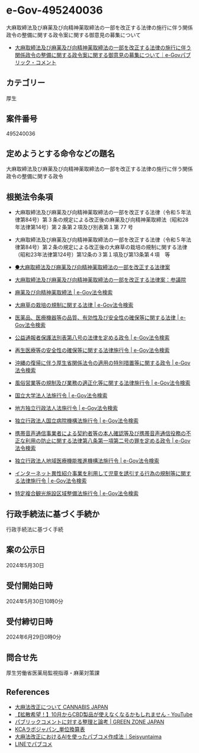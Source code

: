 # e-Gov-495240036
大麻取締法及び麻薬及び向精神薬取締法の一部を改正する法律の施行に伴う関係政令の整備に関する政令案に関する御意見の募集について
- [大麻取締法及び麻薬及び向精神薬取締法の一部を改正する法律の施行に伴う関係政令の整備に関する政令案に関する御意見の募集について｜e-Govパブリック・コメント](https://public-comment.e-gov.go.jp/servlet/Public?CLASSNAME=PCMMSTDETAIL&id=495240036&Mode=0)

## カテゴリー 	
厚生

## 案件番号 	
495240036

## 定めようとする命令などの題名 	
大麻取締法及び麻薬及び向精神薬取締法の一部を改正する法律の施行に伴う関係政令の整備に関する政令

## 根拠法令条項 	
- 大麻取締法及び麻薬及び向精神薬取締法の一部を改正する法律（令和５年法律第84号）第３条の規定による改正後の麻薬及び向精神薬取締法（昭和28年法律第14号）第２条第２項及び別表第１第 77 号
- 大麻取締法及び麻薬及び向精神薬取締法の一部を改正する法律（令和５年法律第84号）第２条の規定による改正後の大麻草の栽培の規制に関する法律（昭和23年法律第124号）第12条の３第１項及び第13条第４項　等

- [●大麻取締法及び麻薬及び向精神薬取締法の一部を改正する法律案](https://www.shugiin.go.jp/internet/itdb_gian.nsf/html/gian/honbun/houan/g21209007.htm)
- [大麻取締法及び麻薬及び向精神薬取締法の一部を改正する法律案：参議院](https://www.sangiin.go.jp/japanese/joho1/kousei/gian/212/meisai/m212080212007.htm)
- [麻薬及び向精神薬取締法 | e-Gov法令検索](https://elaws.e-gov.go.jp/document?lawid=328AC0000000014_20240401_504AC0100000052)
- [大麻草の栽培の規制に関する法律 | e-Gov法令検索](https://elaws.e-gov.go.jp/document?lawid=323AC0000000124_20241212_505AC0000000084)
- [医薬品、医療機器等の品質、有効性及び安全性の確保等に関する法律 | e-Gov法令検索](https://elaws.e-gov.go.jp/document?lawid=335AC0000000145_20240401_505AC0000000063&keyword=%E5%8C%BB%E8%96%AC%E5%93%81%E3%80%81%E5%8C%BB%E7%99%82%E6%A9%9F%E5%99%A8%E7%AD%89%E3%81%AE%E5%93%81%E8%B3%AA%E3%80%81%E6%9C%89%E5%8A%B9%E6%80%A7%E5%8F%8A%E3%81%B3%E5%AE%89%E5%85%A8%E6%80%A7%E3%81%AE%E7%A2%BA%E4%BF%9D%E7%AD%89%E3%81%AB%E9%96%A2%E3%81%99%E3%82%8B%E6%B3%95%20%E5%BE%8B)
- [公益通報者保護法別表第八号の法律を定める政令 | e-Gov法令検索](https://elaws.e-gov.go.jp/document?lawid=417CO0000000146_20240401_506CO0000000060&keyword=%E5%85%AC%E7%9B%8A%E9%80%9A%E5%A0%B1%E8%80%85%E4%BF%9D%E8%AD%B7%E6%B3%95%E5%88%A5%E8%A1%A8%E7%AC%AC%E5%85%AB%E5%8F%B7%E3%81%AE%E6%B3%95%E5%BE%8B%E3%82%92%E5%AE%9A%E3%82%81%E3%82%8B%E6%94%BF%E4%BB%A4)
- [再生医療等の安全性の確保等に関する法律施行令 | e-Gov法令検索](https://elaws.e-gov.go.jp/document?lawid=426CO0000000278_20200401_502CO0000000040&keyword=%E5%86%8D%E7%94%9F%E5%8C%BB%E7%99%82%E7%AD%89%E3%81%AE%E5%AE%89%E5%85%A8%E6%80%A7%E3%81%AE%E7%A2%BA%E4%BF%9D%E7%AD%89%E3%81%AB%E9%96%A2%E3%81%99%E3%82%8B%E6%B3%95%E5%BE%8B%E6%96%BD%E8%A1%8C%E4%BB%A4)
- [沖縄の復帰に伴う厚生省関係法令の適用の特別措置等に関する政令 | e-Gov法令検索](https://elaws.e-gov.go.jp/document?lawid=347CO0000000108_20240401_506CO0000000127&keyword=%E6%B2%96%E7%B8%84%E3%81%AE%E5%BE%A9%E5%B8%B0%E3%81%AB%E4%BC%B4%E3%81%86%E5%8E%9A%E7%94%9F%E7%9C%81%E9%96%A2%E4%BF%82%E6%B3%95%E4%BB%A4%E3%81%AE%E9%81%A9%E7%94%A8%E3%81%AE%E7%89%B9%E5%88%A5%E6%8E%AA%E7%BD%AE%E7%AD%89%E3%81%AB%E9%96%A2%E3%81%99%E3%82%8B%E6%94%BF%20%E4%BB%A4)
- [風俗営業等の規制及び業務の適正化等に関する法律施行令 | e-Gov法令検索](https://elaws.e-gov.go.jp/document?lawid=359CO0000000319_20230713_505CO0000000236&keyword=%E9%A2%A8%E4%BF%97%E5%96%B6%E6%A5%AD%E7%AD%89%E3%81%AE%E8%A6%8F%E5%88%B6%E5%8F%8A%E3%81%B3%E6%A5%AD%E5%8B%99%E3%81%AE%E9%81%A9%E6%AD%A3%E5%8C%96%E7%AD%89%E3%81%AB%E9%96%A2%E3%81%99%E3%82%8B%E6%B3%95%E5%BE%8B%E6%96%BD%E8%A1%8C%E4%BB%A4)
- [国立大学法人法施行令 | e-Gov法令検索](https://elaws.e-gov.go.jp/document?lawid=415CO0000000478_20240401_506CO0000000041&keyword=%E5%9B%BD%E7%AB%8B%E5%A4%A7%E5%AD%A6%E6%B3%95%E4%BA%BA%E6%B3%95%E6%96%BD%E8%A1%8C%E4%BB%A4)
- [地方独立行政法人法施行令 | e-Gov法令検索](https://elaws.e-gov.go.jp/document?lawid=415CO0000000486_20240401_505CO0000000304&keyword=%E5%9C%B0%E6%96%B9%E7%8B%AC%E7%AB%8B%E8%A1%8C%E6%94%BF%E6%B3%95%E4%BA%BA%E6%B3%95%E6%96%BD%E8%A1%8C%E4%BB%A4)
- [独立行政法人国立病院機構法施行令 | e-Gov法令検索](https://elaws.e-gov.go.jp/document?lawid=415CO0000000516_20240401_506CO0000000041&keyword=%E7%8B%AC%E7%AB%8B%E8%A1%8C%E6%94%BF%E6%B3%95%E4%BA%BA%E5%9B%BD%E7%AB%8B%E7%97%85%E9%99%A2%E6%A9%9F%E6%A7%8B%E6%B3%95%E6%96%BD%E8%A1%8C%E4%BB%A4)
- [携帯音声通信事業者による契約者等の本人確認等及び携帯音声通信役務の不正な利用の防止に関する法律第八条第一項第二号の罪を定める政令 | e-Gov法令検索](https://elaws.e-gov.go.jp/document?lawid=417CO0000000171_20200401_502CO0000000040&keyword=%E6%90%BA%E5%B8%AF%E9%9F%B3%E5%A3%B0%E9%80%9A%E4%BF%A1%E4%BA%8B%E6%A5%AD%E8%80%85%E3%81%AB%E3%82%88%E3%82%8B%E5%A5%91%E7%B4%84%E8%80%85%E7%AD%89%E3%81%AE%E6%9C%AC%E4%BA%BA%E7%A2%BA%E8%AA%8D%E7%AD%89%E5%8F%8A%E3%81%B3%E6%90%BA%E5%B8%AF%E9%9F%B3%E5%A3%B0%E9%80%9A%20%E4%BF%A1%E5%BD%B9%E5%8B%99%E3%81%AE%E4%B8%8D%E6%AD%A3%E3%81%AA%E5%88%A9%E7%94%A8%E3%81%AE%E9%98%B2%E6%AD%A2%E3%81%AB%E9%96%A2%E3%81%99%E3%82%8B%E6%B3%95%E5%BE%8B%E7%AC%AC%E5%85%AB%E6%9D%A1%E7%AC%AC%E4%B8%80%E9%A0%85%E7%AC%AC%E4%BA%8C%E5%8F%B7%E3%81%AE%E7%BD%AA%E3%82%92%20%E5%AE%9A%E3%82%81%E3%82%8B%E6%94%BF%E4%BB%A4)
- [独立行政法人地域医療機能推進機構法施行令 | e-Gov法令検索](https://elaws.e-gov.go.jp/document?lawid=417CO0000000279_20211101_503CO0000000296&keyword=%E7%8B%AC%E7%AB%8B%E8%A1%8C%E6%94%BF%E6%B3%95%E4%BA%BA%E5%9C%B0%E5%9F%9F%E5%8C%BB%E7%99%82%E6%A9%9F%E8%83%BD%E6%8E%A8%E9%80%B2%E6%A9%9F%E6%A7%8B%E6%B3%95%E6%96%BD%E8%A1%8C%E4%BB%A4)
- [インターネット異性紹介事業を利用して児童を誘引する行為の規制等に関する法律施行令 | e-Gov法令検索](https://elaws.e-gov.go.jp/document?lawid=420CO0000000346_20240401_506CO0000000041&keyword=%E3%82%A4%E3%83%B3%E3%82%BF%E3%83%BC%E3%83%8D%E3%83%83%E3%83%88%E7%95%B0%E6%80%A7%E7%B4%B9%E4%BB%8B%E4%BA%8B%E6%A5%AD%E3%82%92%E5%88%A9%E7%94%A8%E3%81%97%E3%81%A6%E5%85%90%E7%AB%A5%E3%82%92%E8%AA%98%E5%BC%95%E3%81%99%E3%82%8B%E8%A1%8C%E7%82%BA%E3%81%AE%E8%A6%8F%20%E5%88%B6%E7%AD%89%E3%81%AB%E9%96%A2%E3%81%99%E3%82%8B%E6%B3%95%E5%BE%8B%E6%96%BD%E8%A1%8C%E4%BB%A4)
- [特定複合観光施設区域整備法施行令 | e-Gov法令検索](https://elaws.e-gov.go.jp/document?lawid=431CO0000000072_20240401_506CO0000000041&keyword=%E7%89%B9%E5%AE%9A%E8%A4%87%E5%90%88%E8%A6%B3%E5%85%89%E6%96%BD%E8%A8%AD%E5%8C%BA%E5%9F%9F%E6%95%B4%E5%82%99%E6%B3%95%E6%96%BD%E8%A1%8C%E4%BB%A4)

## 行政手続法に基づく手続か 	
行政手続法に基づく手続

## 案の公示日 	
2024年5月30日

## 受付開始日時 	
2024年5月30日10時0分

## 受付締切日時 	
2024年6月29日0時0分

## 問合せ先
厚生労働省医薬局監視指導・麻薬対策課

## References
- [大麻法改正について CANNABIS JAPAN](https://allcannabinoid.notion.site/dc355a688201415bb9b25f48595d3a64)
- [【拡散希望！】10月からCBD製品が使えなくなるかもしれません - YouTube](https://www.youtube.com/watch?v=U68doJbYjr4)
- [パブリックコメントに対する整理と論考 | GREEN ZONE JAPAN](https://www.greenzonejapan.com/2024/06/11/pubcomm/)
- [KCAラボジャパン_単位換算表](https://docs.google.com/spreadsheets/d/1OZk1B3oFs9i0-Pny8Qbc5hLUFDAn9RF98Gttz0rq4c0/edit?gid=0#gid=0)
- [大麻法改正におけるAIを使ったパブコメ作成法｜Seisyuntaima](https://note.com/seisyuntaima/n/nd7118b8675c9)
- [LINEでパブコメ](https://line.me/R/ti/p/@026yaxvc?from=page&accountId=026yaxvc)


